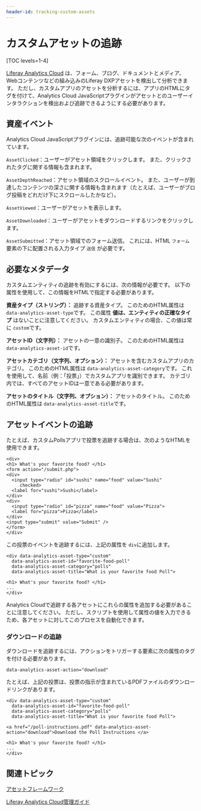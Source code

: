 ```yaml
---
header-id: tracking-custom-assets
---
```


# カスタムアセットの追跡

[TOC levels=1-4]

[Liferay Analytics Cloud](https://help.liferay.com/hc/en-us/categories/360000608871-Liferay-Analytics-Cloud-Admin-Guide) は、フォーム、ブログ、ドキュメントとメディア、Webコンテンツなどの組み込みのLiferay DXPアセットを検出して分析できます。 ただし、カスタムアプリのアセットを分析するには、アプリのHTMLにタグを付けて、Analytics Cloud JavaScriptプラグインがアセットとのユーザーインタラクションを検出および追跡できるようにする必要があります。

## 資産イベント

Analytics Cloud JavaScriptプラグインには、追跡可能な次のイベントが含まれています。

`AssetClicked`：ユーザーがアセット領域をクリックします。 また、クリックされたタグに関する情報も含まれます。

`AssetDepthReached`：アセット領域のスクロールイベント。 また、ユーザーが到達したコンテンツの深さに関する情報も含まれます（たとえば、ユーザーがブログ投稿をどれだけ下にスクロールしたかなど）。

`AssetViewed`：ユーザーがアセットを表示します。

`AssetDownloaded`：ユーザーがアセットをダウンロードするリンクをクリックします。

`AssetSubmitted`：アセット領域でのフォーム送信。 これには、HTML `フォーム` 要素の下に配置される入力タイプ `送信` が必要です。

## 必要なメタデータ

カスタムエンティティの追跡を有効にするには、次の情報が必要です。 以下の属性を使用して、この情報をHTMLで指定する必要があります。

**資産タイプ（ストリング）：** 追跡する資産タイプ。 このためのHTML属性は `data-analytics-asset-type`です。 この属性 **値は、エンティティの正確なタイプ** はないことに注意してください。 カスタムエンティティの場合、この値は常に `custom`です。

**アセットID（文字列）：** アセットの一意の識別子。 このためのHTML属性は `data-analytics-asset-id`です。

**アセットカテゴリ（文字列、オプション）：** アセットを含むカスタムアプリのカテゴリ。 このためのHTML属性は `data-analytics-asset-category`です。 これを使用して、名前（例：「投票」）でカスタムアプリを識別できます。 カテゴリ内では、すべてのアセットIDは一意である必要があります。

**アセットのタイトル（文字列、オプション）：** アセットのタイトル。 このためのHTML属性は `data-analytics-asset-title`です。

## アセットイベントの追跡

たとえば、カスタムPollsアプリで投票を追跡する場合は、次のようなHTMLを使用できます。

    <div>
    <h1> What's your favorite food? </h1>
    <form action="/submit.php">
    <div>
      <input type="radio" id="sushi" name="food" value="Sushi"
         checked>
      <label for="sushi">Sushi</label>
    </div>
    <div>
      <input type="radio" id="pizza" name="food" value="Pizza">
      <label for="pizza">Pizza</label>
    </div>
    <input type="submit" value="Submit" />
    </form>
    </div>

この投票のイベントを追跡するには、上記の属性を `div`に追加します。

    <div data-analytics-asset-type="custom"
      data-analytics-asset-id="favorite-food-poll"
      data-analytics-asset-category="polls"
      data-analytics-asset-title="What is your favorite food Poll">
    
    <h1> What's your favorite food? </h1>
    ...
    </div>

Analytics Cloudで追跡する各アセットにこれらの属性を追加する必要があることに注意してください。 ただし、スクリプトを使用して属性の値を入力できるため、各アセットに対してこのプロセスを自動化できます。

### ダウンロードの追跡

ダウンロードを追跡するには、アクションをトリガーする要素に次の属性のタグを付ける必要があります。

    data-analytics-asset-action="download"

たとえば、上記の投票は、投票の指示が含まれているPDFファイルのダウンロードリンクがあります。

    <div data-analytics-asset-type="custom"
      data-analytics-asset-id="favorite-food-poll"
      data-analytics-asset-category="polls"
      data-analytics-asset-title="What is your favorite food Poll">
    
    <a href="/poll-instructions.pdf" data-analytics-asset-action="download">Download the Poll Instructions </a>
    
    <h1> What's your favorite food? </h1>
    ...
    </div>

## 関連トピック

[アセットフレームワーク](/docs/7-1/tutorials/-/knowledge_base/t/asset-framework)

[Liferay Analytics Cloud管理ガイド](https://help.liferay.com/hc/en-us/categories/360000608871-Liferay-Analytics-Cloud-Admin-Guide)
